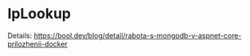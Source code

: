 # IpLookup

Details: https://bool.dev/blog/detail/rabota-s-mongodb-v-aspnet-core-prilozhenii-docker
